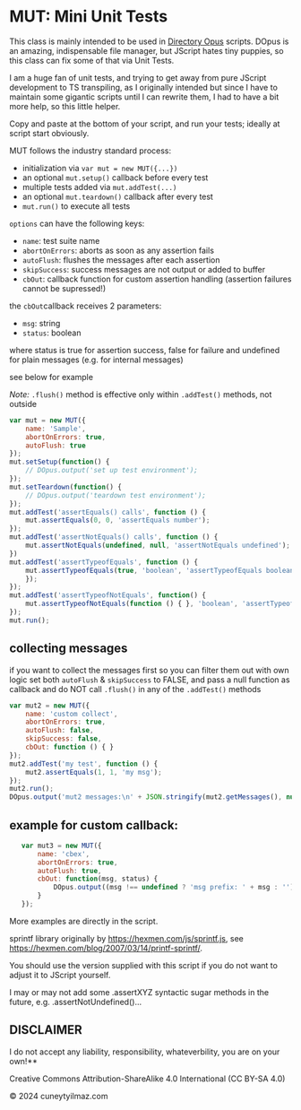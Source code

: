 # MUT: Mini Unit Tests

This class is mainly intended to be used in [Directory Opus](https://www.gpsoft.com.au/) scripts. DOpus is an amazing,
indispensable file manager, but JScript hates tiny puppies, so this class can fix some of that via Unit Tests.

I am a huge fan of unit tests, and trying to get away from pure JScript development to TS transpiling,
as I originally intended but since I have to maintain some gigantic scripts until I can rewrite them,
I had to have a bit more help, so this little helper.

Copy and paste at the bottom of your script, and run your tests; ideally at script start obviously.

MUT follows the industry standard process:

* initialization via `var mut = new MUT({...})`
* an optional `mut.setup()` callback before every test
* multiple tests added via `mut.addTest(...)`
* an optional `mut.teardown()` callback after every test
* `mut.run()` to execute all tests

`options` can have the following keys:
* `name`: test suite name
* `abortOnErrors`: aborts as soon as any assertion fails
* `autoFlush`: flushes the messages after each assertion
* `skipSuccess`: success messages are not output or added to buffer
* `cbOut`: callback function for custom assertion handling (assertion failures cannot be supressed!)

the `cbOut`callback receives 2 parameters:

* `msg`: string
* `status`: boolean

where status is true for assertion success, false for failure and undefined for plain messages (e.g. for internal messages)

see below for example

*Note:* `.flush()` method is effective only within `.addTest()` methods, not outside

```javascript
var mut = new MUT({
    name: 'Sample',
    abortOnErrors: true,
    autoFlush: true
});
mut.setSetup(function() {
    // DOpus.output('set up test environment');
});
mut.setTeardown(function() {
    // DOpus.output('teardown test environment');
});
mut.addTest('assertEquals() calls', function () {
    mut.assertEquals(0, 0, 'assertEquals number');
});
mut.addTest('assertNotEquals() calls', function () {
    mut.assertNotEquals(undefined, null, 'assertNotEquals undefined');
})
mut.addTest('assertTypeofEquals', function () {
    mut.assertTypeofEquals(true, 'boolean', 'assertTypeofEquals boolean');
    });
});
mut.addTest('assertTypeofNotEquals', function() {
    mut.assertTypeofNotEquals(function () { }, 'boolean', 'assertTypeofNotEquals function');
});
mut.run();
```

## collecting messages
if you want to collect the messages first so you can filter them out with own logic
set both `autoFlush` & `skipSuccess` to FALSE, and pass a null function as callback
and do NOT call `.flush()` in any of the `.addTest()` methods

```javascript
var mut2 = new MUT({
    name: 'custom collect',
    abortOnErrors: true,
    autoFlush: false,
    skipSuccess: false,
    cbOut: function () { }
});
mut2.addTest('my test', function () {
    mut2.assertEquals(1, 1, 'my msg');
});
mut2.run();
DOpus.output('mut2 messages:\n' + JSON.stringify(mut2.getMessages(), null, 4));
```

 ## example for custom callback:
 ```javascript
    var mut3 = new MUT({
        name: 'cbex',
        abortOnErrors: true,
        autoFlush: true,
        cbOut: function(msg, status) {
            DOpus.output((msg !== undefined ? 'msg prefix: ' + msg : '') + (status !== undefined ? ', status: ' + status : ''));
        }
    });
 ```

More examples are directly in the script.

sprintf library originally by https://hexmen.com/js/sprintf.js, see https://hexmen.com/blog/2007/03/14/printf-sprintf/.

You should use the version supplied with this script if you do not want to adjust it to JScript yourself.

I may or may not add some .assertXYZ syntactic sugar methods in the future, e.g. .assertNotUndefined()...

## DISCLAIMER
I do not accept any liability, responsibility, whateverbility, you are on your own!**


Creative Commons Attribution-ShareAlike 4.0 International (CC BY-SA 4.0)

© 2024 cuneytyilmaz.com
